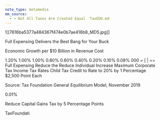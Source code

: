 ```yaml
---
note_type: metamedia
mm_source:
  - - Not All Taxes Are Created Equal  TaxEDU.md
---
```


![[7616ba5377a484367f474e0b7ae416b8_MD5.jpg]]

Full Expensing Delivers the Best Bang for Your Buck

Economic Growth per $10 Billion in Revenue Cost

1.20%
1.00% 1.00%
0.80%
0.60%
0.40%
0.20%
0.10%
0.08%
000 = [ | ==
Full Expensing Reduce the Reduce Individual Increase Maximum
Corporate Tax Income Tax Rates Child Tax Credit to
Rate to 20% by 1 Percentage $2,500
Point Each

Source: Tax Foundation General Equilibrium Model, November 2019

0.01%

Reduce Capital
Gains Tax by 5
Percentage
Points

TaxFoundati

